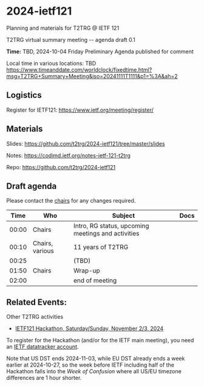 # 2024-ietf121
Planning and materials for T2TRG @ IETF 121

T2TRG virtual summary meeting -- agenda draft 0.1

**Time:** TBD, 2024-10-04 Friday Preliminary Agenda published for comment

Local time in various locations: TBD <https://www.timeanddate.com/worldclock/fixedtime.html?msg=T2TRG+Summary+Meeting&iso=20241111T1111&p1=%3A&ah=2>

## Logistics

Register for IETF121: <https://www.ietf.org/meeting/register/>

## Materials

Slides: <https://github.com/t2trg/2024-ietf121/tree/master/slides>

Notes: <https://codimd.ietf.org/notes-ietf-121-t2trg>

Repo: <https://github.com/t2trg/2024-ietf121>

## Draft agenda

Please contact the [chairs][] for any changes required.

|  Time | Who             | Subject                                            | Docs |
|-------|-----------------|----------------------------------------------------|------|
| 00:00 | Chairs          | Intro, RG status, upcoming meetings and activities |      |
| 00:10 | Chairs, various | 11 years of T2TRG                                  |      |
| 00:25 |                 | (TBD)                                              |      |
| 01:50 | Chairs          | Wrap-up                                            |      |
| 02:00 |                 | end of meeting                                     |      |

[WISHI]: https://github.com/t2trg/wishi/wiki/Agenda-items
[restiot]: https://tools.ietf.org/html/draft-irtf-t2trg-rest-iot
[chairs]: mailto:t2trg-chairs@irtf.org
[iotschemacg]: https://www.w3.org/community/iotschema/
[W3CWoT]: https://www.w3.org/WoT/
[edge]: https://tools.ietf.org/html/draft-irtf-t2trg-iot-edge
[sboot]: https://datatracker.ietf.org/doc/html/draft-sarikaya-t2trg-sbootstrapping-11
[idevid]: https://tools.ietf.org/html/draft-richardson-t2trg-idevid-considerations-01

## Related Events:

Other T2TRG activities

* [IETF121 Hackathon, Saturday/Sunday, November 2/3, 2024][Hackathon]

To register for the Hackathon (and/or for the IETF main meeting), you
need an [IETF datatracker account][dt-create].

[dt-create]: https://datatracker.ietf.org/accounts/create/

[Hackathon]: https://www.ietf.org/meeting/hackathons/121-hackathon/
[Hackathon-reg]: https://www.ietf.org/meeting/hackathons/121-hackathon/

Note that US DST ends 2024-11-03, while EU DST already ends a week
earlier at 2024-10-27, so the week before IETF including half of the
Hackathon falls into the *Week of Confusion* where all US/EU timezone
differences are 1 hour shorter.
